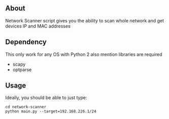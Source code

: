 ## About 

Network Scanner script gives you the ability to scan whole network and get devices IP and MAC addresses

## Dependency

This only work for any OS with Python 2 also mention libraries are required
- scapy
- optparse

Usage
------
Ideally, you should be able to just type:
    
    cd network-scanner
    python main.py --target=192.168.226.1/24
